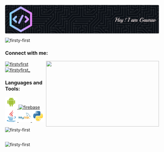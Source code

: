 
<img align="center" width="1080" src="https://github.com/firsty-first/firsty-first/blob/main/github-header-image%20(1).png">
<p align="left"> <img src="https://komarev.com/ghpvc/?username=firsty-first&label=Profile%20views&color=0e75b6&style=flat" alt="firsty-first" /> </p>

<h3 align="left">Connect with me:</h3>
<img align="right" width="370" height="215" src="https://img.freepik.com/premium-photo/boy-holding-soccer-ball-his-hands_888396-2877.jpg?w=1060">
<p align="left">
<a href="https://kaggle.com/firstyfirst" target="blank"><img align="center" src="https://raw.githubusercontent.com/rahuldkjain/github-profile-readme-generator/master/src/images/icons/Social/kaggle.svg" alt="firstyfirst" height="30" width="40" /></a>
<a href="https://instagram.com/firstyfirst_" target="blank"><img align="center" src="https://raw.githubusercontent.com/rahuldkjain/github-profile-readme-generator/master/src/images/icons/Social/instagram.svg" alt="firstyfirst_" height="30" width="40" /></a>
</p>

<h3 align="left">Languages and Tools:</h3>
<p align="left"> <a href="https://developer.android.com" target="_blank" rel="noreferrer"> <img src="https://raw.githubusercontent.com/devicons/devicon/master/icons/android/android-original-wordmark.svg" alt="android" width="40" height="40"/> </a> <a href="https://firebase.google.com/" target="_blank" rel="noreferrer"> <img src="https://www.vectorlogo.zone/logos/firebase/firebase-icon.svg" alt="firebase" width="40" height="40"/> </a> <a href="https://www.java.com" target="_blank" rel="noreferrer"> <img src="https://raw.githubusercontent.com/devicons/devicon/master/icons/java/java-original.svg" alt="java" width="40" height="40"/> </a> <a href="https://www.mysql.com/" target="_blank" rel="noreferrer"> <img src="https://raw.githubusercontent.com/devicons/devicon/master/icons/mysql/mysql-original-wordmark.svg" alt="mysql" width="40" height="40"/> </a> <a href="https://www.python.org" target="_blank" rel="noreferrer"> <img src="https://raw.githubusercontent.com/devicons/devicon/master/icons/python/python-original.svg" alt="python" width="40" height="40"/> </p>

<p><img align="left" src="https://github-readme-stats.vercel.app/api/top-langs?username=firsty-first&show_icons=true&locale=en&layout=compact" alt="firsty-first" />

</p>

<br></br>

<p><img align="left" src="https://github-readme-streak-stats.herokuapp.com/?user=firsty-first&" alt="firsty-first" /></p>

